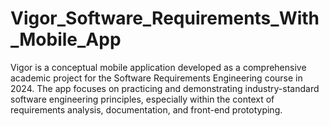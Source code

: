 # Vigor_Software_Requirements_With_Mobile_App
Vigor is a conceptual mobile application developed as a comprehensive academic project for the Software Requirements Engineering course in 2024. The app focuses on practicing and demonstrating industry-standard software engineering principles, especially within the context of requirements analysis, documentation, and front-end prototyping.
